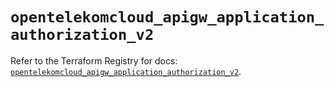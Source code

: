 # `opentelekomcloud_apigw_application_authorization_v2`

Refer to the Terraform Registry for docs: [`opentelekomcloud_apigw_application_authorization_v2`](https://registry.terraform.io/providers/opentelekomcloud/opentelekomcloud/1.36.12/docs/resources/apigw_application_authorization_v2).
